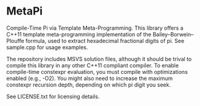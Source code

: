 # MetaPi
Compile-Time Pi via Template Meta-Programming.
This library offers a C++11 template meta-programming implementation of the Bailey–Borwein–Plouffe formula, used to extract hexadecimal fractional digits of pi. See sample.cpp for usage examples.

The repository includes MSVS solution files, although it should be trival to compile this library in any other C++11 compliant compiler.
To enable compile-time constexpr evaluation, you must compile with optimizations enabled (e.g., -O2).
You might also need to increase the maximum constexpr recursion depth, depending on which pi digit you seek.

See LICENSE.txt for licensing details.
